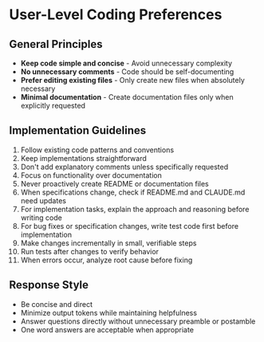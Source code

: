# User-Level Coding Preferences

## General Principles
- **Keep code simple and concise** - Avoid unnecessary complexity
- **No unnecessary comments** - Code should be self-documenting  
- **Prefer editing existing files** - Only create new files when absolutely necessary
- **Minimal documentation** - Create documentation files only when explicitly requested

## Implementation Guidelines
1. Follow existing code patterns and conventions
2. Keep implementations straightforward
3. Don't add explanatory comments unless specifically requested
4. Focus on functionality over documentation
5. Never proactively create README or documentation files
6. When specifications change, check if README.md and CLAUDE.md need updates
7. For implementation tasks, explain the approach and reasoning before writing code
8. For bug fixes or specification changes, write test code first before implementation
9. Make changes incrementally in small, verifiable steps
10. Run tests after changes to verify behavior
11. When errors occur, analyze root cause before fixing

## Response Style
- Be concise and direct
- Minimize output tokens while maintaining helpfulness
- Answer questions directly without unnecessary preamble or postamble
- One word answers are acceptable when appropriate